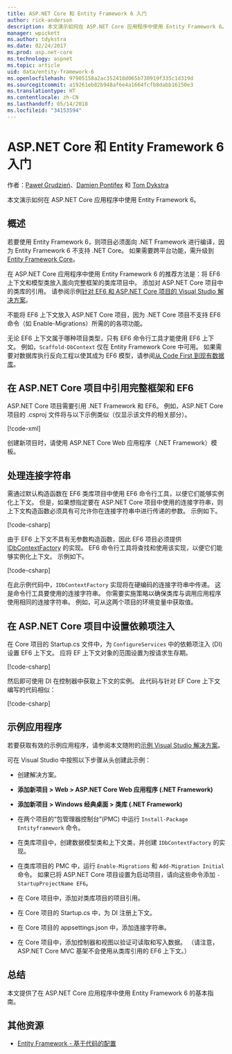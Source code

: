 ```yaml
---
title: ASP.NET Core 和 Entity Framework 6 入门
author: rick-anderson
description: 本文演示如何在 ASP.NET Core 应用程序中使用 Entity Framework 6。
manager: wpickett
ms.author: tdykstra
ms.date: 02/24/2017
ms.prod: asp.net-core
ms.technology: aspnet
ms.topic: article
uid: data/entity-framework-6
ms.openlocfilehash: 97905158a2ac352418d065b730919f335c1d319d
ms.sourcegitcommit: a19261eb82b948af6e4a1664fcfb8dabb16150e3
ms.translationtype: HT
ms.contentlocale: zh-CN
ms.lasthandoff: 05/14/2018
ms.locfileid: "34153594"
---
```

# <a name="get-started-with-aspnet-core-and-entity-framework-6"></a>ASP.NET Core 和 Entity Framework 6 入门

作者：[Paweł Grudzień](https://github.com/pgrudzien12)、[Damien Pontifex](https://github.com/DamienPontifex) 和 [Tom Dykstra](https://github.com/tdykstra)

本文演示如何在 ASP.NET Core 应用程序中使用 Entity Framework 6。

## <a name="overview"></a>概述

若要使用 Entity Framework 6，则项目必须面向 .NET Framework 进行编译，因为 Entity Framework 6 不支持 .NET Core。 如果需要跨平台功能，需升级到 [Entity Framework Core](https://docs.microsoft.com/ef/)。

在 ASP.NET Core 应用程序中使用 Entity Framework 6 的推荐方法是：将 EF6 上下文和模型类放入面向完整框架的类库项目中。 添加对 ASP.NET Core 项目中的类库的引用。 请参阅示例[针对 EF6 和 ASP.NET Core 项目的 Visual Studio 解决方案](https://github.com/aspnet/Docs/tree/master/aspnetcore/data/entity-framework-6/sample/)。

不能将 EF6 上下文放入 ASP.NET Core 项目，因为 .NET Core 项目不支持 EF6 命令（如 Enable-Migrations）所需的的各项功能。

无论 EF6 上下文属于哪种项目类型，只有 EF6 命令行工具才能使用 EF6 上下文。 例如，`Scaffold-DbContext` 仅在 Entity Framework Core 中可用。 如果需要对数据库执行反向工程以使其成为 EF6 模型，请参阅[从 Code First 到现有数据库](https://msdn.microsoft.com/jj200620)。

## <a name="reference-full-framework-and-ef6-in-the-aspnet-core-project"></a>在 ASP.NET Core 项目中引用完整框架和 EF6

ASP.NET Core 项目需要引用 .NET Framework 和 EF6。 例如，ASP.NET Core 项目的 .csproj 文件将与以下示例类似（仅显示该文件的相关部分）。

[!code-xml[](entity-framework-6/sample/MVCCore/MVCCore.csproj?range=3-9&highlight=2)]

创建新项目时，请使用 ASP.NET Core Web 应用程序（.NET Framework）模板。

## <a name="handle-connection-strings"></a>处理连接字符串

需通过默认构造函数在 EF6 类库项目中使用 EF6 命令行工具，以便它们能够实例化上下文。 但是，如果想指定要在 ASP.NET Core 项目中使用的连接字符串，则上下文构造函数必须具有可允许你在连接字符串中进行传递的参数。 示例如下。

[!code-csharp[](entity-framework-6/sample/EF6/SchoolContext.cs?name=snippet_Constructor)]

由于 EF6 上下文不具有无参数构造函数，因此 EF6 项目必须提供 [IDbContextFactory](https://msdn.microsoft.com/library/hh506876) 的实现。 EF6 命令行工具将查找和使用该实现，以便它们能够实例化上下文。 示例如下。

[!code-csharp[](entity-framework-6/sample/EF6/SchoolContextFactory.cs?name=snippet_IDbContextFactory)]

在此示例代码中，`IDbContextFactory` 实现将在硬编码的连接字符串中传递。 这是命令行工具要使用的连接字符串。 你需要实施策略以确保类库与调用应用程序使用相同的连接字符串。 例如，可从这两个项目的环境变量中获取值。

## <a name="set-up-dependency-injection-in-the-aspnet-core-project"></a>在 ASP.NET Core 项目中设置依赖项注入

在 Core 项目的 Startup.cs 文件中，为 `ConfigureServices` 中的依赖项注入 (DI) 设置 EF6 上下文。 应将 EF 上下文对象的范围设置为按请求生存期。

[!code-csharp[](entity-framework-6/sample/MVCCore/Startup.cs?name=snippet_ConfigureServices&highlight=5)]

然后即可使用 DI 在控制器中获取上下文的实例。 此代码与针对 EF Core 上下文编写的代码相似：

[!code-csharp[](entity-framework-6/sample/MVCCore/Controllers/StudentsController.cs?name=snippet_ContextInController)]

## <a name="sample-application"></a>示例应用程序

若要获取有效的示例应用程序，请参阅本文随附的[示例 Visual Studio 解决方案](https://github.com/aspnet/Docs/tree/master/aspnetcore/data/entity-framework-6/sample/)。

可在 Visual Studio 中按照以下步骤从头创建此示例：

* 创建解决方案。

* **添加新项目 > Web > ASP.NET Core Web 应用程序 (.NET Framework)**

* **添加新项目 > Windows 经典桌面 > 类库 (.NET Framework)**

* 在两个项目的“包管理器控制台”(PMC) 中运行 `Install-Package Entityframework` 命令。

* 在类库项目中，创建数据模型类和上下文类，并创建 `IDbContextFactory` 的实现。

* 在类库项目的 PMC 中，运行 `Enable-Migrations` 和 `Add-Migration Initial` 命令。 如果已将 ASP.NET Core 项目设置为启动项目，请向这些命令添加 `-StartupProjectName EF6`。

* 在 Core 项目中，添加对类库项目的项目引用。

* 在 Core 项目的 Startup.cs 中，为 DI 注册上下文。

* 在 Core 项目的 appsettings.json 中，添加连接字符串。

* 在 Core 项目中，添加控制器和视图以验证可读取和写入数据。 （请注意，ASP.NET Core MVC 基架不会使用从类库引用的 EF6 上下文。）

## <a name="summary"></a>总结

本文提供了在 ASP.NET Core 应用程序中使用 Entity Framework 6 的基本指南。

## <a name="additional-resources"></a>其他资源

* [Entity Framework - 基于代码的配置](https://msdn.microsoft.com/data/jj680699.aspx)
